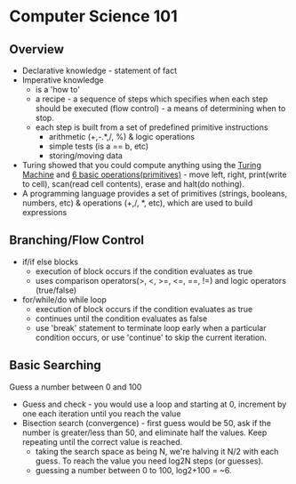 # Computer Science 101

## Overview

 * Declarative knowledge - statement of fact
 * Imperative knowledge 
    - is a 'how to'
    - a recipe - a sequence of steps which specifies when each step should be executed (flow control)
               - a means of determining when to stop.
    - each step is built from a set of predefined primitive instructions
        - arithmetic (+,-.*,/, %) & logic operations
        - simple tests (is a == b, etc)
        - storing/moving data
 * Turing showed that you could compute anything using the [Turing Machine](https://www.youtube.com/watch?v=gJQTFhkhwPA&feature=youtu.be) and [6 basic operations(primitives)](http://stackoverflow.com/questions/28148562/what-are-the-six-basic-primitives-in-turing-complete)
        - move left, right, print(write to cell), scan(read cell contents), erase and halt(do nothing).
 * A programming language provides a set of primitives (strings, booleans, numbers, etc) & operations (+,/, *, etc), which are used to build expressions
        
        
## Branching/Flow Control

 * if/if else blocks
    - execution of block occurs if the condition evaluates as true
    - uses comparison operators(>, <, >=, <=, ==, !=) and logic operators (true/false)
 * for/while/do while loop
    - execution of block occurs if the condition evaluates as true
    - continues until the condition evaluates as false
    - use 'break' statement to terminate loop early when a particular condition occurs, or use 'continue' to skip the current iteration.
     
## Basic Searching

Guess a number between 0 and 100
 * Guess and check - you would use a loop and starting at 0, increment by one each iteration until you reach the value
 * Bisection search (convergence) - first guess would be 50, ask if the number is greater/less than 50, and eliminate half the values. Keep repeating until the correct value is reached.
    - taking the search space as being N, we're halving it N/2 with each guess. To reach the value you need log2N steps (or guesses).
    - guessing a number between 0 to 100, log2+100 = ~6.